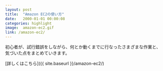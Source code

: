 ```yaml
---
layout: post
title:  "Amazon EC2の使い方"
date:   2000-01-01 00:00:08
categories: highlight
image:  amazon-ec2.gif
link: /amazon-ec2/
---
```

初心者が、試行錯誤をしながら、何とか動くまでに行なったさまざまな作業と、気づいた点をまとめていきます。

[詳しくはこちら]({{ site.baseurl }}/amazon-ec2/)
